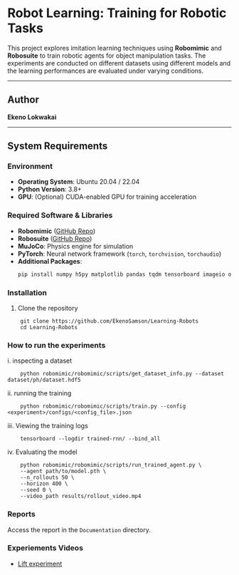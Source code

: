 # **Robot Learning: Training for Robotic Tasks**

This project explores imitation learning techniques using **Robomimic** and **Robosuite** to train robotic agents for object manipulation tasks. The experiments are conducted on different datasets using different models and the learning performances are evaluated under varying conditions.

---

## **Author**
**Ekeno Lokwakai**

---

## **System Requirements**

### **Environment**
- **Operating System**: Ubuntu 20.04 / 22.04  
- **Python Version**: 3.8+  
- **GPU**: (Optional) CUDA-enabled GPU for training acceleration  

### **Required Software & Libraries**
- **Robomimic** ([GitHub Repo](https://github.com/ARISE-Initiative/robomimic))  
- **Robosuite** ([GitHub Repo](https://github.com/ARISE-Initiative/robosuite))  
- **MuJoCo**: Physics engine for simulation  
- **PyTorch**: Neural network framework (`torch`, `torchvision`, `torchaudio`)  
- **Additional Packages**:  
  ```bash
  pip install numpy h5py matplotlib pandas tqdm tensorboard imageio opencv-python

### **Installation**
1. Clone the repository
```
    git clone https://github.com/EkenoSamson/Learning-Robots
    cd Learning-Robots
```

### **How to run the experiments**
i. inspecting a dataset
```
    python robomimic/robomimic/scripts/get_dataset_info.py --dataset dataset/ph/dataset.hdf5
```


ii. running the training
```
    python robomimic/robomimic/scripts/train.py --config <experiment>/configs/<config_file>.json
```

iii. Viewing the training logs
```
    tensorboard --logdir trained-rnn/ --bind_all
```

iv. Evaluating the model
```
    python robomimic/robomimic/scripts/run_trained_agent.py \
    --agent path/to/model.pth \
    --n_rollouts 50 \
    --horizon 400 \
    --seed 0 \
    --video_path results/rollout_video.mp4
````

### **Reports**
Access the report in the ```Documentation``` directory.


### **Experiements Videos**
+ [Lift experiment](https://youtube.com/shorts/ccmSQhh74X8?feature=share)



